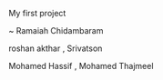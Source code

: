 My first project

~ Ramaiah Chidambaram

roshan akthar , Srivatson

Mohamed Hassif , Mohamed Thajmeel
